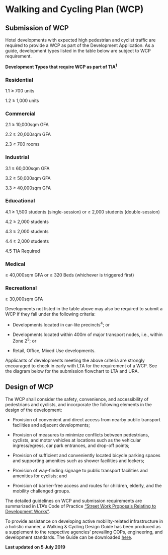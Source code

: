 # Walking and Cycling Plan (WCP)

## Submission of WCP

Hotel developments with expected high pedestrian and cyclist traffic are required to provide a WCP as part of the Development Application. As a guide, development types listed in the table below are subject to WCP requirement.

**Development Types that require WCP as part of TIA<sup>1</sup>**

### Residential
1.1 ≥ 700 units  
1.2 ≥ 1,000 units  

### Commercial
2.1 ≥ 10,000sqm GFA  
2.2 ≥ 20,000sqm GFA  
2.3 ≥ 700 rooms  

### Industrial
3.1 ≥ 60,000sqm GFA  
3.2 ≥ 50,000sqm GFA  
3.3 ≥ 40,000sqm GFA  

### Educational
4.1 ≥ 1,500 students (single-session) or ≥ 2,000 students (double-session)  
4.2 ≥ 2,000 students  
4.3 ≥ 2,000 students  
4.4 ≥ 2,000 students  
4.5 TIA Required  

### Medical
≥ 40,000sqm GFA or ≥ 320 Beds (whichever is triggered first)  

### Recreational
≥ 30,000sqm GFA  

Developments not listed in the table above may also be required to submit a WCP if they fall under the following criteria:

- Developments located in car-lite precincts<sup>4</sup>; or
- Developments located within 400m of major transport nodes, i.e., within Zone 2<sup>5</sup>; or
- Retail, Office, Mixed Use developments.

Applicants of developments meeting the above criteria are strongly encouraged to check in early with LTA for the requirement of a WCP. See the diagram below for the submission flowchart to LTA and URA.

## Design of WCP

The WCP shall consider the safety, convenience, and accessibility of pedestrians and cyclists, and incorporate the following elements in the design of the development:

- Provision of convenient and direct access from nearby public transport facilities and adjacent developments;
- Provision of measures to minimize conflicts between pedestrians, cyclists, and motor vehicles at locations such as the vehicular ingress/egress, car park entrances, and drop-off points;
- Provision of sufficient and conveniently located bicycle parking spaces and supporting amenities such as shower facilities and lockers;
- Provision of way-finding signage to public transport facilities and amenities for cyclists; and
- Provision of barrier-free access and routes for children, elderly, and the mobility challenged groups.

The detailed guidelines on WCP and submission requirements are summarized in LTA’s Code of Practice [“Street Work Proposals Relating to Development Works”](https://www.lta.gov.sg/content/ltaweb/en/industry-matters/development-and-building-and-construction-and-utility-works/street-proposals.html).

To provide assistance on developing active mobility-related infrastructure in a holistic manner, a Walking & Cycling Design Guide has been produced as a supplement to the respective agencies’ prevailing COPs, engineering, and development standards. The Guide can be downloaded [here](https://www.lta.gov.sg/content/ltaweb/en/walk-cycle-ride/WCP.html).

**Last updated on 5 July 2019**
